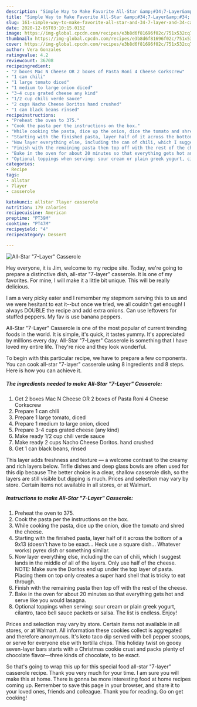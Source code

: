 ```yaml
---
description: "Simple Way to Make Favorite All-Star &amp;#34;7-Layer&amp;#34; Casserole"
title: "Simple Way to Make Favorite All-Star &amp;#34;7-Layer&amp;#34; Casserole"
slug: 161-simple-way-to-make-favorite-all-star-and-34-7-layer-and-34-casserole
date: 2020-12-05T03:10:15.015Z
image: https://img-global.cpcdn.com/recipes/e3b8d6f81696f02c/751x532cq70/all-star-7-layer-casserole-recipe-main-photo.jpg
thumbnail: https://img-global.cpcdn.com/recipes/e3b8d6f81696f02c/751x532cq70/all-star-7-layer-casserole-recipe-main-photo.jpg
cover: https://img-global.cpcdn.com/recipes/e3b8d6f81696f02c/751x532cq70/all-star-7-layer-casserole-recipe-main-photo.jpg
author: Vera Gonzales
ratingvalue: 4.2
reviewcount: 36708
recipeingredient:
- "2 boxes Mac N Cheese OR 2 boxes of Pasta Roni 4 Cheese Corkscrew"
- "1 can chili"
- "1 large tomato diced"
- "1 medium to large onion diced"
- "3-4 cups grated cheese any kind"
- "1/2 cup chili verde sauce"
- "2 cups Nacho Cheese Doritos hand crushed"
- "1 can black beans rinsed"
recipeinstructions:
- "Preheat the oven to 375."
- "Cook the pasta per the instructions on the box."
- "While cooking the pasta, dice up the onion, dice the tomato and shred the cheese."
- "Starting with the finished pasta, layer half of it across the bottom of a 9x13 (doesn&#39;t have to be exact... Heck use a square dish... Whatever works) pyrex dish or something similar."
- "Now layer everything else, including the can of chili, which I suggest lands in the middle of all of the layers. Only use half of the cheese. NOTE: Make sure the Doritos end up under the top layer of pasta. Placing them on top only creates a super hard shell that is tricky to eat through."
- "Finish with the remaining pasta then top off with the rest of the cheese."
- "Bake in the oven for about 20 minutes so that everything gets hot and serve like you would lasagna."
- "Optional toppings when serving: sour cream or plain greek yogurt, cilantro, taco bell sauce packets or salsa. The list is endless. Enjoy!"
categories:
- Recipe
tags:
- allstar
- 7layer
- casserole

katakunci: allstar 7layer casserole 
nutrition: 179 calories
recipecuisine: American
preptime: "PT39M"
cooktime: "PT47M"
recipeyield: "4"
recipecategory: Dessert

---
```



![All-Star &#34;7-Layer&#34; Casserole](https://img-global.cpcdn.com/recipes/e3b8d6f81696f02c/751x532cq70/all-star-7-layer-casserole-recipe-main-photo.jpg)

Hey everyone, it is Jim, welcome to my recipe site. Today, we're going to prepare a distinctive dish, all-star &#34;7-layer&#34; casserole. It is one of my favorites. For mine, I will make it a little bit unique. This will be really delicious.

I am a very picky eater and I remember my stepmom serving this to us and we were hesitant to eat it--but once we tried, we all couldn&#39;t get enough! I always DOUBLE the recipe and add extra onions. Can use leftovers for stuffed peppers. My fav is use banana peppers.

All-Star &#34;7-Layer&#34; Casserole is one of the most popular of current trending foods in the world. It is simple, it's quick, it tastes yummy. It's appreciated by millions every day. All-Star &#34;7-Layer&#34; Casserole is something that I have loved my entire life. They're nice and they look wonderful.


To begin with this particular recipe, we have to prepare a few components. You can cook all-star &#34;7-layer&#34; casserole using 8 ingredients and 8 steps. Here is how you can achieve it.

<!--inarticleads1-->

##### The ingredients needed to make All-Star &#34;7-Layer&#34; Casserole:

1. Get 2 boxes Mac N Cheese OR 2 boxes of Pasta Roni 4 Cheese Corkscrew
1. Prepare 1 can chili
1. Prepare 1 large tomato, diced
1. Prepare 1 medium to large onion, diced
1. Prepare 3-4 cups grated cheese (any kind)
1. Make ready 1/2 cup chili verde sauce
1. Make ready 2 cups Nacho Cheese Doritos. hand crushed
1. Get 1 can black beans, rinsed


This layer adds freshness and texture — a welcome contrast to the creamy and rich layers below. Trifle dishes and deep glass bowls are often used for this dip because The better choice is a clear, shallow casserole dish, so the layers are still visible but dipping is much. Prices and selection may vary by store. Certain items not available in all stores, or at Walmart. 

<!--inarticleads2-->

##### Instructions to make All-Star &#34;7-Layer&#34; Casserole:

1. Preheat the oven to 375.
1. Cook the pasta per the instructions on the box.
1. While cooking the pasta, dice up the onion, dice the tomato and shred the cheese.
1. Starting with the finished pasta, layer half of it across the bottom of a 9x13 (doesn&#39;t have to be exact... Heck use a square dish... Whatever works) pyrex dish or something similar.
1. Now layer everything else, including the can of chili, which I suggest lands in the middle of all of the layers. Only use half of the cheese. NOTE: Make sure the Doritos end up under the top layer of pasta. Placing them on top only creates a super hard shell that is tricky to eat through.
1. Finish with the remaining pasta then top off with the rest of the cheese.
1. Bake in the oven for about 20 minutes so that everything gets hot and serve like you would lasagna.
1. Optional toppings when serving: sour cream or plain greek yogurt, cilantro, taco bell sauce packets or salsa. The list is endless. Enjoy!


Prices and selection may vary by store. Certain items not available in all stores, or at Walmart. All information these cookies collect is aggregated and therefore anonymous. It&#39;s keto taco dip served with bell pepper scoops, or serve for everyone else with tortilla chips. This holiday twist on gooey seven-layer bars starts with a Christmas cookie crust and packs plenty of chocolate flavor—three kinds of chocolate, to be exact. 

So that's going to wrap this up for this special food all-star &#34;7-layer&#34; casserole recipe. Thank you very much for your time. I am sure you will make this at home. There is gonna be more interesting food at home recipes coming up. Remember to save this page in your browser, and share it to your loved ones, friends and colleague. Thank you for reading. Go on get cooking!
